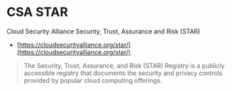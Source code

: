 # CSA STAR

Cloud Security Alliance Security, Trust, Assurance and Risk (STAR)

- [https://cloudsecurityalliance.org/star/](https://cloudsecurityalliance.org/star/)

> The Security, Trust, Assurance, and Risk (STAR) Registry is a publicly accessible registry that documents the security and privacy controls provided by popular cloud computing offerings.
